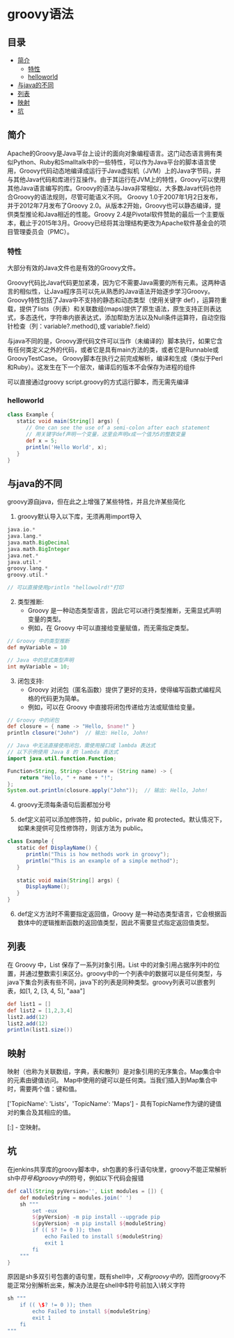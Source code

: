# groovy语法

## 目录
<!-- vim-markdown-toc GFM -->

* [简介](#简介)
    * [特性](#特性)
    * [helloworld](#helloworld)
* [与java的不同](#与java的不同)
* [列表](#列表)
* [映射](#映射)
* [坑](#坑)

<!-- vim-markdown-toc -->

## 简介
Apache的Groovy是Java平台上设计的面向对象编程语言。这门动态语言拥有类似Python、Ruby和Smalltalk中的一些特性，可以作为Java平台的脚本语言使用，Groovy代码动态地编译成运行于Java虚拟机（JVM）上的Java字节码，并与其他Java代码和库进行互操作。由于其运行在JVM上的特性，Groovy可以使用其他Java语言编写的库。Groovy的语法与Java非常相似，大多数Java代码也符合Groovy的语法规则，尽管可能语义不同。 Groovy 1.0于2007年1月2日发布，并于2012年7月发布了Groovy 2.0。从版本2开始，Groovy也可以静态编译，提供类型推论和Java相近的性能。Groovy 2.4是Pivotal软件赞助的最后一个主要版本，截止于2015年3月。Groovy已经将其治理结构更改为Apache软件基金会的项目管理委员会（PMC）。

### 特性
大部分有效的Java文件也是有效的Groovy文件。

Groovy代码比Java代码更加紧凑，因为它不需要Java需要的所有元素。这两种语言的相似性，让Java程序员可以先从熟悉的Java语法开始逐步学习Groovy。 Groovy特性包括了Java中不支持的静态和动态类型（使用关键字 def），运算符重载，提供了lists（列表）和关联数组(maps)提供了原生语法，原生支持正则表达式，多态迭代，字符串内嵌表达式，添加帮助方法以及Null条件运算符，自动空指针检查（列：variable?.method(),或 variable?.field）

与java不同的是，Groovy源代码文件可以当作（未编译的）脚本执行，如果它含有任何类定义之外的代码，或者它是具有main方法的类，或者它是Runnable或GroovyTestCase。 Groovy脚本在执行之前完成解析，编译和生成（类似于Perl和Ruby）。这发生在下一个层次，编译后的版本不会保存为进程的组件

可以直接通过groovy script.groovy的方式运行脚本，而无需先编译

### helloworld
```groovy
class Example {
   static void main(String[] args) {
      // One can see the use of a semi-colon after each statement
      // 用关键字def声明一个变量，这里会声明x成一个值为5的整数变量
      def x = 5;
      println('Hello World', x); 
   }
}
```

## 与java的不同
groovy源自java，但在此之上增强了某些特性，并且允许某些简化
1. groovy默认导入以下库，无须再用import导入
```groovy
java.io.*
java.lang.*
java.math.BigDecimal
java.math.BigInteger
java.net.*
java.util.*
groovy.lang.*
groovy.util.*

// 可以直接使用println "hellowolrd!"打印
```

2. 类型推断:
    * Groovy 是一种动态类型语言，因此它可以进行类型推断，无需显式声明变量的类型。
    * 例如，在 Groovy 中可以直接给变量赋值，而无需指定类型。
```groovy
// Groovy 中的类型推断
def myVariable = 10
```

```java
// Java 中的显式类型声明
int myVariable = 10;
```

3. 闭包支持:
    * Groovy 对闭包（匿名函数）提供了更好的支持，使得编写函数式编程风格的代码更为简单。
    * 例如，可以在 Groovy 中直接将闭包传递给方法或赋值给变量。

```groovy
// Groovy 中的闭包
def closure = { name -> "Hello, $name!" }
println closure("John")  // 输出: Hello, John!
```

```java
// Java 中无法直接使用闭包，需使用接口或 lambda 表达式
// 以下示例使用 Java 8 的 lambda 表达式
import java.util.function.Function;

Function<String, String> closure = (String name) -> {
    return "Hello, " + name + "!";
};
System.out.println(closure.apply("John"));  // 输出: Hello, John!
```

4. groovy无须每条语句后面都加分号

5. def定义前可以添加修饰符，如 public，private 和 protected。默认情况下，如果未提供可见性修饰符，则该方法为 public。
```groovy
class Example {
   static def DisplayName() {
      println("This is how methods work in groovy");
      println("This is an example of a simple method");
   } 
    
   static void main(String[] args) {
      DisplayName();
   } 
}
```

6. def定义方法时不需要指定返回值，Groovy 是一种动态类型语言，它会根据函数体中的逻辑推断函数的返回值类型，因此不需要显式指定返回值类型。

## 列表
在 Groovy 中，List 保存了一系列对象引用。List 中的对象引用占据序列中的位置，并通过整数索引来区分。groovy中的一个列表中的数据可以是任何类型，与java下集合列表有些不同，java下的列表是同种类型。groovy列表可以嵌套列表，如[1, 2, [3, 4, 5], "aaa"]
```groovy
def list1 = []  
def list2 = [1,2,3,4]  
list2.add(12)  
list2.add(12)  
println(list1.size())
```

## 映射
映射（也称为关联数组，字典，表和散列）是对象引用的无序集合。Map集合中的元素由键值访问。 Map中使用的键可以是任何类。当我们插入到Map集合中时，需要两个值：键和值。

['TopicName': 'Lists'，'TopicName': 'Maps'] - 具有TopicName作为键的键值对的集合及其相应的值。

[:] - 空映射。


## 坑
在jenkins共享库的groovy脚本中，sh包裹的多行语句块里，groovy不能正常解析sh中$符号和groovy中的$符号，例如以下代码会报错
```groovy
def call(String pyVersion='', List modules = []) {
    def moduleString = modules.join(' ') 
    sh """
        set -eux
        ${pyVersion} -m pip install --upgrade pip
        ${pyVersion} -m pip install ${moduleString}
        if (( $? != 0 )); then
            echo Failed to install ${moduleString}
            exit 1
        fi
    """
}
```
原因是sh多双引号包裹的语句里，既有shell中$，又有groovy中的$，因而groovy不能正常分别解析出来，解决办法是在shell中$符号前加入\转义字符
```groovy
sh """
    if (( \$? != 0 )); then
        echo Failed to install ${moduleString}
        exit 1
    fi
"""
```
